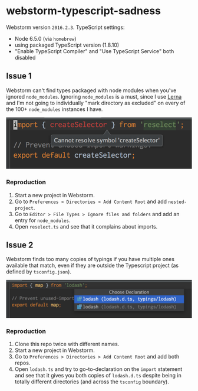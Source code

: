 # webstorm-typescript-sadness

Webstorm version `2016.2.3`. TypeScript settings:

- Node 6.5.0 (via `homebrew`)
- using packaged TypeScript version (1.8.10)
- "Enable TypeScript Compiler" and "Use TypeScript Service" both disabled

## Issue 1

Webstorm can't find types packaged with node modules when you've ignored `node_modules`. Ignoring `node_modules` is a must, since I use [Lerna](https://github.com/lerna/lerna) and I'm not going to individually "mark directory as excluded" on every of the 100+ `node_modules` instances I have.

![](./missingtypes.png)

### Reproduction

1. Start a new project in Webstorm.
2. Go to `Preferences > Directories > Add Content Root` and add `nested-project`.
3. Go to `Editor > File Types > Ignore files and folders` and add an entry for `node_modules`.
4. Open `reselect.ts` and see that it complains about imports.

## Issue 2

Webstorm finds too many copies of typings if you have multiple ones available that match, even if they are outside the Typescript project (as defined by `tsconfig.json`).

![](./multipleimports.png)

### Reproduction

1. Clone this repo twice with different names.
2. Start a new project in Webstorm.
3. Go to `Preferences > Directories > Add Content Root` and add both repos.
4. Open `lodash.ts` and try to go-to-declaration on the `import` statement and see that it gives you both copies of `lodash.d.ts` despite being in totally different directories (and across the `tsconfig` boundary).

